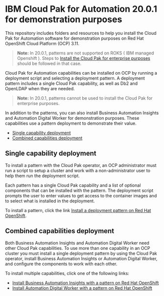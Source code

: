 # IBM Cloud Pak for Automation 20.0.1 for demonstration purposes

This repository includes folders and resources to help you install the Cloud Pak for Automation software for demonstration purposes on Red Hat OpenShift Cloud Platform (OCP) 3.11.

> **Note:** In 20.0.1, patterns are not supported on ROKS ( IBM managed Openshift ). Steps to [Install the Cloud Pak for enterprise purposes](../README.md#install-the-cloud-pak-for-enterprise-purposes) should be followed in that case. 


Cloud Pak for Automation capabilities can be installed on OCP by running a deployment script and selecting a deployment pattern. A deployment pattern includes a single Cloud Pak capability, as well as Db2 and OpenLDAP when they are needed.

> **Note:** In 20.0.1, patterns cannot be used to install the Cloud Pak for enterprise purposes.

In addition to the patterns, you can also install Business Automation Insights and Automation Digital Worker for demonstration purposes. These capabilities use a pattern deployment to demonstrate their value.

- [Single capability deployment](README.md#single-capability-deployment)
- [Combined capabilities deployment](README.md#extended-pattern-deployment)

## Single capability deployment

To install a pattern with the Cloud Pak operator, an OCP administrator must run a script to setup a cluster and work with a non-administrator user to help them run the deployment script.

Each pattern has a single Cloud Pak capability and a list of optional components that can be installed with the pattern. The deployment script prompts the user to enter values to get access to the container images and to select what is installed in the deployment. 

To install a pattern, click the link [Install a deployment pattern on Red Hat OpenShift](install_pattern_ocp.md).

## Combined capabilities deployment

Both Business Automation Insights and Automation Digital Worker need other Cloud Pak capabilities. To use more than one capability in an OCP cluster you must install a single deployment pattern by using the Cloud Pak operator, install Business Automation Insights or Automation Digital Worker, and configure the components to work with each other.

To install multiple capabilities, click one of the following links:

- [Install Business Automation Insights with a pattern on Red Hat OpenShift](install_insights_ocp.md)
- [Install Automation Digital Worker with a pattern on Red Hat OpenShift](install_workers_ocp.md)
